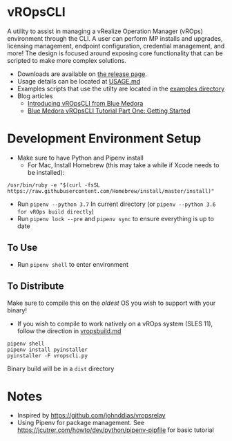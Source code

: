 # vROpsCLI

A utility to assist in managing a vRealize Operation Manager (vROps) environment through the CLI.  A user can perform MP installs and upgrades, licensing management,
endpoint configuration, credential management, and more!  The design is focused around exposing core functionality that can be scripted to make more complex solutions.

* Downloads are available on [the release page](https://github.com/BlueMedoraPublic/vropscli/releases).
* Usage details can be located at [USAGE.md](USAGE.md)
* Examples scripts that use the utilty are located in the [examples directory](https://github.com/BlueMedoraPublic/vropscli/tree/master/examples)
* Blog articles
  * [Introducing vROpsCLI from Blue Medora](https://bluemedora.com/introducing-vropscli-from-blue-medora/)
  * [Blue Medora vROpsCLI Tutorial Part One: Getting Started](https://bluemedora.com/blue-medora-vropscli-tutorial-part-one-getting-started/) 

# Development Environment Setup

* Make sure to have Python and Pipenv install
  * For Mac, Install Homebrew (this may take a while if Xcode needs to be installed):
```
/usr/bin/ruby -e "$(curl -fsSL https://raw.githubusercontent.com/Homebrew/install/master/install)"
```
* Run `pipenv --python 3.7` In current directory (or `pipenv --python 3.6 for vROps build directly`)
* Run `pipenv lock --pre` and `pipenv sync` to ensure everything is up to date

## To Use

* Run `pipenv shell` to enter environment

## To Distribute

Make sure to compile this on the *oldest* OS you wish to support with your binary!

* If you wish to compile to work natively on a vROps system (SLES 11), follow the direction in [vropsbuild.md](vropsbuild.md)
```
pipenv shell
pipenv install pyinstaller
pyinstaller -F vropscli.py
```

Binary build will be in a `dist` directory

# Notes

* Inspired by https://github.com/johnddias/vropsrelay
* Using Pipenv for package management.  See https://jcutrer.com/howto/dev/python/pipenv-pipfile for basic tutorial
